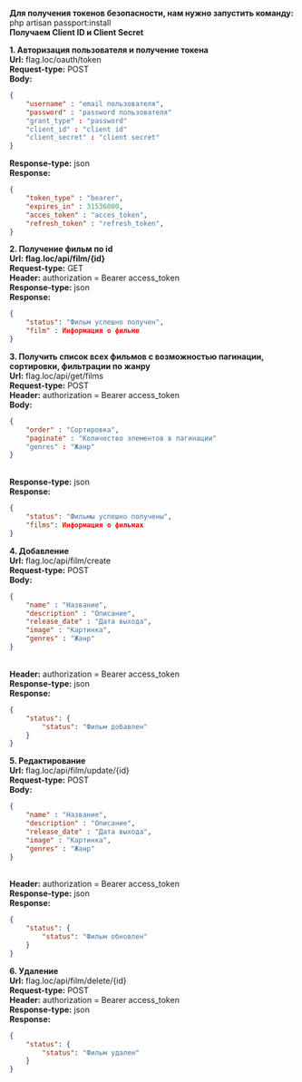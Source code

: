 **Для получения токенов безопасности, нам нужно запустить команду:**<br>
php artisan passport:install<br>
**Получаем Client ID и Client Secret**


**1. Авторизация пользователя и получение токена**<br>
**Url:** flag.loc/oauth/token
<br>**Request-type:** POST
<br>**Body:**
```json  
{
    "username" : "email пользователя",
    "password" : "password пользователя"
    "grant_type" : "password"
    "client_id" : "client id"
    "client_secret" : "client secret"
}
```
**Response-type:** json
<br>**Response:**
```json 
{
    "token_type" : "bearer",
    "expires_in" : 31536000,
    "acces_token" : "acces_token",
    "refresh_token" : "refresh_token",
}
```
**2. Получение фильм по id**<br>
**Url: flag.loc/api/film/{id}**
<br>**Request-type:** GET
<br>**Header:** authorization = Bearer access_token
<br>**Response-type:** json
<br>**Response:** 
```json 
{
    "status": "Фильм успешно получен",
    "film" : Информация о фильме
}
```
**3. Получить список всех фильмов с возможностью пагинации, сортировки, фильтрации по жанру**<br>
**Url:** flag.loc/api/get/films
<br>**Request-type:** POST
<br>**Header:** authorization = Bearer access_token
<br>**Body:**
```json  
{
    "order" : "Сортировка",
    "paginate" : "Количество элементов в пагинации"
    "genres" : "Жанр"
}
```
<br>**Response-type:** json
<br>**Response:** 
```json 
{
    "status": "Фильмы успешно получены",
    "films": Информация о фильмах
}
```
**4. Добавление**<br>
**Url:** flag.loc/api/film/create
<br>**Request-type:** POST
<br>**Body:** 
```json
{
    "name" : "Название",
    "description" : "Описание",
    "release_date" : "Дата выхода",
    "image" : "Картинка",
    "genres" : "Жанр"
}
```
<br>**Header:** authorization = Bearer access_token
<br>**Response-type:** json
<br>**Response:** 
```json 
{	
    "status": {
        "status": "Фильм добавлен"
    }
}
```
**5. Редактирование**<br>
**Url:** flag.loc/api/film/update/{id}
<br>**Request-type:** POST
<br>**Body:** 
```json
{
    "name" : "Название",
    "description" : "Описание",
    "release_date" : "Дата выхода",
    "image" : "Картинка",
    "genres" : "Жанр"
}
```
<br>**Header:** authorization = Bearer access_token
<br>**Response-type:** json
<br>**Response:** 
```json 
{	
    "status": {
        "status": "Фильм обновлен"
    }
}
```
**6. Удаление**<br>
**Url:** flag.loc/api/film/delete/{id}
<br>**Request-type:** POST
<br>**Header:** authorization = Bearer access_token
<br>**Response-type:** json
<br>**Response:** 
```json 
{	
    "status": {
        "status": "Фильм удален"
    }
}
```
